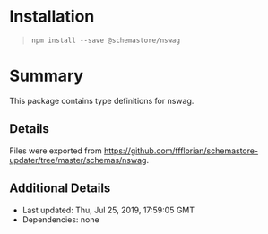 # Installation
> `npm install --save @schemastore/nswag`

# Summary
This package contains type definitions for nswag.

## Details
Files were exported from https://github.com/ffflorian/schemastore-updater/tree/master/schemas/nswag.

## Additional Details
* Last updated: Thu, Jul 25, 2019, 17:59:05 GMT
* Dependencies: none
